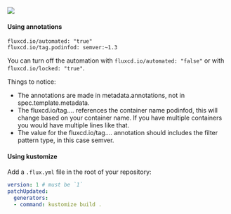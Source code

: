 ![](https://docs.fluxcd.io/en/1.19.0/_files/flux-cd-diagram.png)


#### Using annotations

    fluxcd.io/automated: "true"
    fluxcd.io/tag.podinfod: semver:~1.3

You can turn off the automation with `fluxcd.io/automated: "false"` or with `fluxcd.io/locked: "true"`.

  Things to notice:

* The annotations are made in metadata.annotations, not in spec.template.metadata.
* The fluxcd.io/tag.... references the container name podinfod, this will change based on your container name. If you have multiple containers you would have multiple lines like that.
* The value for the fluxcd.io/tag.... annotation should includes the filter pattern type, in this case semver.


#### Using kustomize

Add a `.flux.yml` file in the root of your repository:
```yaml
version: 1 # must be `1`
patchUpdated:
  generators:
  - command: kustomize build .
```
